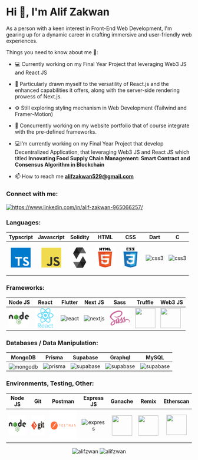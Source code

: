 <h1>Hi 👋, I'm Alif Zakwan</h1>
<p>As a person with a keen interest in Front-End Web Development, I'm gearing up for a dynamic career in crafting immersive and user-friendly web experiences. </p>
  
<p>Things you need to know about me 🚀:</p> 

- 💻 Currently working on my Final Year Project that leveraging Web3 JS and React JS   

- 🧠 Particularly drawn myself to the versatility of React.js and the enhanced capabilities it offers, along with the server-side rendering prowess of Next.js.
  
- ⚙️ Still exploring styling mechanism in Web Development (Tailwind and Framer-Motion)
  
- 🔧 Concurrently working on my website portfolio that of course integrate with the pre-defined frameworks.
  
- 💻I’m currently working on my Final Year Project that develop Decentralized Application, that leveraging Web3 JS and React JS which titled **Innovating Food Supply Chain Management: Smart Contract and Consensus Algorithm in Blockchain**

- 📫 How to reach me **alifzakwan529@gmail.com**
  


<h3 align="left">Connect with me:</h3>
<p align="left">

<a href="https://www.linkedin.com/in/alif-zakwan-965066257/" target="blank"><img align="center" src="https://raw.githubusercontent.com/rahuldkjain/github-profile-readme-generator/master/src/images/icons/Social/linked-in-alt.svg" alt="https://www.linkedin.com/in/alif-zakwan-965066257/" height="30" width="40" /></a>
</p>

### Languages:
| Typscript | Javascript | Solidity | HTML | CSS | Dart | C |
|----------|----------|----------|----------|----------|----------|----------|
|  <p align="center"><img src="https://raw.githubusercontent.com/devicons/devicon/master/icons/typescript/typescript-original.svg" title="Typescript" alt="Typescript" width="55" height="55"/></p> |<p align="center"><img src="https://github.com/devicons/devicon/blob/master/icons/javascript/javascript-original.svg" title="JavaScript" alt="JavaScript" width="55" height="55"/></p> |  <img src="https://github.com/devicons/devicon/blob/master/icons/solidity/solidity-original.svg" title="Solidity" alt="Solidity" width="55" height="55"/>| <img src="https://raw.githubusercontent.com/devicons/devicon/master/icons/html5/html5-original-wordmark.svg" alt="html5" width="55" height="55"/> | <img src="https://raw.githubusercontent.com/devicons/devicon/master/icons/css3/css3-original-wordmark.svg" alt="css3" width="55" height="55"/> | <img src="https://upload.wikimedia.org/wikipedia/commons/7/7e/Dart-logo.png" alt="css3" width="55" height="55"/> | <img src="https://upload.wikimedia.org/wikipedia/commons/1/19/C_Logo.png" alt="css3" width="55" height="55"/> 

### Frameworks:
| Node JS| React | Flutter | Next JS | Sass | Truffle | Web3 JS 
|----------|----------|----------|----------|----------|----------|----------|
|  <img src="https://raw.githubusercontent.com/devicons/devicon/master/icons/nodejs/nodejs-original-wordmark.svg" alt="nodejs" width="55" height="55"/> | <img src="https://raw.githubusercontent.com/devicons/devicon/master/icons/react/react-original-wordmark.svg" alt="react" width="55" height="55"/>  | <img src="https://upload.wikimedia.org/wikipedia/commons/thumb/7/79/Flutter_logo.svg/2048px-Flutter_logo.svg.png" alt="react" width="55" height="55"/> | <img src="https://cdn.worldvectorlogo.com/logos/nextjs-2.svg" alt="nextjs" width="55" height="55"/> |  <img src="https://raw.githubusercontent.com/devicons/devicon/master/icons/sass/sass-original.svg" alt="sass" width="55" height="55"/> |  <img src="https://seeklogo.com/images/T/truffle-logo-2DC7EBABF2-seeklogo.com.png" width="55" height='55'> |  <img src="https://seeklogo.com/images/W/web3js-logo-62DEE79B50-seeklogo.com.png" width="55" height='55'>
### Databases / Data Manipulation:
| MongoDB | Prisma | Supabase | Graphql | MySQL
|--------|----------|--------|--------|--------|
|  <img src="https://cdn.worldvectorlogo.com/logos/mongodb-icon-2.svg" alt="mongodb" width="60" height="55" align="center"/>  | <img src="https://i.pinimg.com/originals/39/b2/e4/39b2e4ad77c23a2c11e5950a7dfa2aec.png" alt="prisma" width="55" height="55"/> |  <img src="https://miro.medium.com/v2/resize:fit:1358/0*QzPzYLTNRX7p5Rsl" alt="supabase" width="55" height="55"/> | <img src="https://cdn.iconscout.com/icon/free/png-256/free-graphql-3521468-2944912.png" alt="supabase" width="55" height="55"/> | <img src="https://www.svgrepo.com/show/303251/mysql-logo.svg" alt="supabase" width="55" height="55"/>

### Environments, Testing, Other:

| Node JS | Git | Postman | Express JS | Ganache | Remix | Etherscan | 
|----------|----------|----------|----------|----------|----------|----------|
|<img src="https://github.com/devicons/devicon/blob/master/icons/nodejs/nodejs-original-wordmark.svg" title="nodejs" alt="NodeJS" width="55" height="55" align="center"/>|<img src="https://github.com/devicons/devicon/blob/master/icons/git/git-original-wordmark.svg" title="Git" alt="Git" width="55" height="55" align="center"/>|  <img src="https://github.com/devicons/devicon/blob/master/icons/postman/postman-original-wordmark.svg" title="Postman" alt="Postman" width="85" height="85" align="center"/>|<p  align="center"><img src="https://cdn.icon-icons.com/icons2/2699/PNG/512/expressjs_logo_icon_169185.png" title="express" alt="express" width="55" height="55" align="center"/></p>| <p align="center"><img src="https://seeklogo.com/images/G/ganache-logo-1EB72084A8-seeklogo.com.png" width="55" height='55' align="center"></p>| <img src="https://repository-images.githubusercontent.com/59065830/b62be480-45d2-11ea-9989-803db0f9c44d" width="55" height='55' align="center"> | <p align="center"><img src="https://miro.medium.com/v2/resize:fit:350/0*E1IshKUJE53qtr9C.png" width="55" height='55'></p>


<p align="center">
  <img src="https://github-readme-stats.vercel.app/api?username=alifzwan&show_icons=true&locale=en&theme=transparent" alt="alifzwan" />
  <img src="https://github-readme-stats.vercel.app/api/top-langs?username=alifzwan&show_icons=true&locale=en&layout=compact&theme=transparent" alt="alifzwan" />
</p>

<p align="center">  
  <img src="https://komarev.com/ghpvc/?username=alifzwan&style=for-the-badge&color=blue" alt=""/>
</p>


